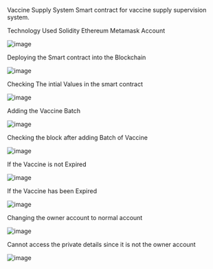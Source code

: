 Vaccine Supply System
Smart contract for vaccine supply supervision system.

Technology Used
Solidity
Ethereum
Metamask Account

![image](https://github.com/Sujaidhayalan/Vaccine_Supply_System/assets/142408816/8414bcbd-b7f8-4bb5-8855-e5daa2797c2c)


Deploying the Smart contract into the Blockchain

![image](https://github.com/Sujaidhayalan/Vaccine_Supply_System/assets/142408816/697733af-b2aa-411a-89d1-15821c206b6f)


Checking The intial Values in the smart contract

![image](https://github.com/Sujaidhayalan/Vaccine_Supply_System/assets/142408816/e24f3c61-da11-424d-87ce-c35b48cfc769)


Adding the Vaccine Batch

![image](https://github.com/Sujaidhayalan/Vaccine_Supply_System/assets/142408816/9a3e6a44-5d7f-4437-845d-8f9819bd1f8a)


Checking the block after adding Batch of Vaccine

![image](https://github.com/Sujaidhayalan/Vaccine_Supply_System/assets/142408816/b04d8f82-0795-4cec-ab99-d2726773a711)


If the Vaccine is not Expired

![image](https://github.com/Sujaidhayalan/Vaccine_Supply_System/assets/142408816/000440cf-bc9e-4a8f-8220-ebdc31387164)


If the Vaccine has been Expired

![image](https://github.com/Sujaidhayalan/Vaccine_Supply_System/assets/142408816/d145d231-1bf8-4d0d-aaa9-4db5f23267e8)


Changing the owner account to normal account

![image](https://github.com/Sujaidhayalan/Vaccine_Supply_System/assets/142408816/a5d3b7ce-0a4b-47ff-b2d3-289292cd2af0)


Cannot access the private details since it is not the owner account

![image](https://github.com/Sujaidhayalan/Vaccine_Supply_System/assets/142408816/01d53ac7-1874-4408-8dc1-398457e5459e)
